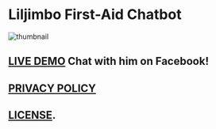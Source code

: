 # **Liljimbo First-Aid Chatbot**
![thumbnail](https://github.com/chrisjim316/Liljimbo-Chatbot/blob/master/Resources/Demo.gif?raw=true)
## [LIVE DEMO](https://www.facebook.com/Liljimbo-ChatBot-165997270633415/) Chat with him on Facebook! 
## [PRIVACY POLICY](https://github.com/chrisjim316/Liljimbo-Chatbot/wiki/Privacy-Policy)
## [LICENSE](https://github.com/chrisjim316/Liljimbo-Chatbot/blob/master/LICENSE).


